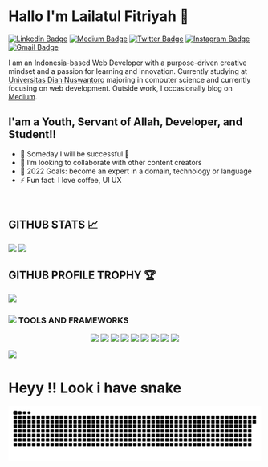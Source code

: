 # Hallo I'm Lailatul Fitriyah 👋

[![Linkedin Badge](https://img.shields.io/badge/LailatulFitriyah-blue?style=for-the-badge&logo=Linkedin&logoColor=white&link=https://www.linkedin.com/in/lailatul-fitriyah-5964611a7/)](https://www.linkedin.com/in/lailatul-fitriyah-5964611a7/)
[![Medium Badge](https://img.shields.io/badge/@fitringer612-000000?style=for-the-badge&labelColor=000000&logo=Medium&link=https://medium.com/@fitringer612)](https://medium.com/@fitringer612)
[![Twitter Badge](https://img.shields.io/badge/@fitringer612-1ca0f1?style=for-the-badge&labelColor=1ca0f1&logo=twitter&logoColor=white&link=https://twitter.com/fitringer612)](https://twitter.com/fitringer612)
[![Instagram Badge](https://img.shields.io/badge/@fitrifff_-purple?style=for-the-badge&logo=instagram&logoColor=white&link=https://www.instagram.com/fitrifff_/)](https://www.instagram.com/fitrifff_/)
[![Gmail Badge](https://img.shields.io/badge/-fitringer612@gmail.com-c14438?style=for-the-badge&logo=Gmail&logoColor=white&link=mailto:fitringer612@gmail.com)](mailto:fitringer612@gmail.com)


I am an Indonesia-based Web Developer with a purpose-driven creative mindset and a passion for learning and innovation.
Currently studying at [Universitas Dian Nuswantoro](https://dinus.ac.id/) majoring in computer science and currently focusing on web development.
Outside work, I occasionally blog on [Medium](https://medium.com/@fitringer612).


<!-- <img align="right" src="https://media.giphy.com/media/BFDYVDaCi4X5oupjWP/giphy.gif"> -->

<!-- <div style="width:100%;height:0;padding-bottom:56%;position:relative;"><iframe src="https://giphy.com/embed/ZapH43gBVQWNCTbuc6" width="100%" height="100%" style="position:absolute" frameBorder="0" class="giphy-embed" allowFullScreen></iframe></div><p><a href="https://giphy.com/gifs/ZapH43gBVQWNCTbuc6">via GIPHY</a></p> -->

## I'am a Youth, Servant of Allah, Developer, and Student!!


- 🌱 Someday I will be successful 🤣
- 👯 I’m looking to collaborate with other content creators
- 🥅 2022 Goals: become an expert in a domain, technology or language
- ⚡ Fun fact: I love coffee, UI UX

<br>

## GITHUB STATS 📈
<p>
  <tr>
    
<td><img src="https://github-readme-stats.vercel.app/api?username=fitri612&show_icons=true&hide_border=true&theme=radical&layout=compact" /></td>
  <td><img src="https://github-readme-stats.vercel.app/api/top-langs/?username=fitri612&&layout=compact&langs_count=8&theme=radical&hide_border=true" height="195"/></td>
  </tr>
</p>

## GITHUB PROFILE TROPHY 🏆
<p>
  <img src="https://github-profile-trophy.vercel.app/?username=fitri612&margin-w=25&margin-h=25&column=10&theme=darkhub" />    
</p>

### <img src="https://raw.githubusercontent.com/alexnaiman/alexnaiman/master/resources/pickaxe.png" width="40px" /> TOOLS AND FRAMEWORKS
<p align="center">
<img src="https://raw.githubusercontent.com/alexnaiman/alexnaiman/master/resources/dev/csharp.svg" height="35px" style="vertical-align:top margin:6px 4px" />
        <img src="https://raw.githubusercontent.com/alexnaiman/alexnaiman/master/resources/dev/css3.svg" height="35px" style="vertical-align:top margin:6px 4px" />
          <img src="https://raw.githubusercontent.com/alexnaiman/alexnaiman/master/resources/dev/html.svg" height="35px" style="vertical-align:top margin:6px 4px" />
            <img src="https://raw.githubusercontent.com/alexnaiman/alexnaiman/master/resources/dev/js.svg" height="35px" style="vertical-align:top margin:6px 4px" />
           <img src="https://raw.githubusercontent.com/alexnaiman/alexnaiman/master/resources/dev/mobile.svg" height="35px" style="vertical-align:top margin:6px 4px" />
               <img src="https://raw.githubusercontent.com/alexnaiman/alexnaiman/master/resources/dev/react_native.svg" height="35px" style="vertical-align:top margin:6px 4px"/>
               <img src="https://raw.githubusercontent.com/alexnaiman/alexnaiman/master/resources/dev/react.svg" height="35px" style="vertical-align:top margin:6px 4px"/>
                            <img src="https://raw.githubusercontent.com/alexnaiman/alexnaiman/master/resources/dev/unity.svg" height="35px" style="vertical-align:top margin:6px 4px"/>
             <img src="https://raw.githubusercontent.com/alexnaiman/alexnaiman/master/resources/dev/visualstudio_code.svg" height="35px" style="vertical-align:top margin:6px 4px"/>
             
</p>

<p>
  <img src="https://github-readme-stats.vercel.app/api/wakatime?username=fitri612&layout=compact&theme=chartreuse-dark&hide_border=true&v=2" />
</p>


# Heyy !! Look i have snake

<img src="https://github.com/SyifaAinnur/SyifaAinnur/blob/output/github-contribution-grid-snake.svg">

<!--END_SECTION:waka-->




[twitter]: https://twitter.com/fitringer612
[instagram]: https://www.instagram.com/fitrifff_
[linkedin]: https://www.linkedin.com/in/lailatul-fitriyah-5964611a7/
[webdevplaylist]: https://github.com/fitri612/fitri612
